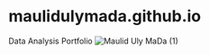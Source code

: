 # maulidulymada.github.io
Data Analysis Portfolio
![Maulid Uly MaDa (1)](https://user-images.githubusercontent.com/110797062/188307958-c1d9238f-32e5-463e-9679-3cc4c7b2b4fa.png)
